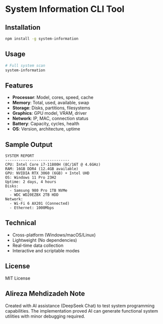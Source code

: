 # System Information CLI Tool

## Installation

```bash
npm install -g system-information
```

## Usage

```bash
# Full system scan
system-information
```

## Features

- **Processor**: Model, cores, speed, cache
- **Memory**: Total, used, available, swap
- **Storage**: Disks, partitions, filesystems
- **Graphics**: GPU model, VRAM, driver
- **Network**: IP, MAC, connection status
- **Battery**: Capacity, cycles, health
- **OS**: Version, architecture, uptime

## Sample Output

```
SYSTEM REPORT
-----------------------------
CPU: Intel Core i7-11800H (8C/16T @ 4.6GHz)
RAM: 16GB DDR4 (12.4GB available)
GPU: NVIDIA RTX 3060 (6GB) + Intel UHD
OS: Windows 11 Pro 23H2
Uptime: 2 days, 4 hours
Disks:
  - Samsung 980 Pro 1TB NVMe
  - WDC WD20EZBX 2TB HDD
Network:
  - Wi-Fi 6 AX201 (Connected)
  - Ethernet: 1000Mbps
```

## Technical

- Cross-platform (Windows/macOS/Linux)
- Lightweight (No dependencies)
- Real-time data collection
- Interactive and scriptable modes

## License

MIT License

## Alireza Mehdizadeh Note

Created with AI assistance (DeepSeek Chat) to test system programming capabilities.
The implementation proved AI can generate functional system utilities with minor debugging required.
